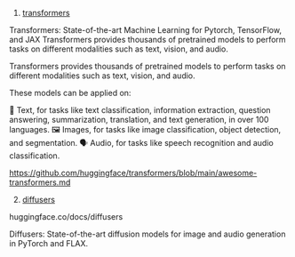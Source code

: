 1) [transformers](https://github.com/huggingface/transformers)

Transformers: State-of-the-art Machine Learning for Pytorch, TensorFlow, and JAX
Transformers provides thousands of pretrained models to perform tasks on different modalities such as text, vision, and audio.


Transformers provides thousands of pretrained models to perform tasks on different modalities such as text, vision, and audio.

These models can be applied on:

📝 Text, for tasks like text classification, information extraction, question answering, summarization, translation, and text generation, in over 100 languages.
🖼️ Images, for tasks like image classification, object detection, and segmentation.
🗣️ Audio, for tasks like speech recognition and audio classification.

https://github.com/huggingface/transformers/blob/main/awesome-transformers.md

2) [diffusers](https://github.com/huggingface/diffusers)

huggingface.co/docs/diffusers

Diffusers: State-of-the-art diffusion models for image and audio generation in PyTorch and FLAX.

